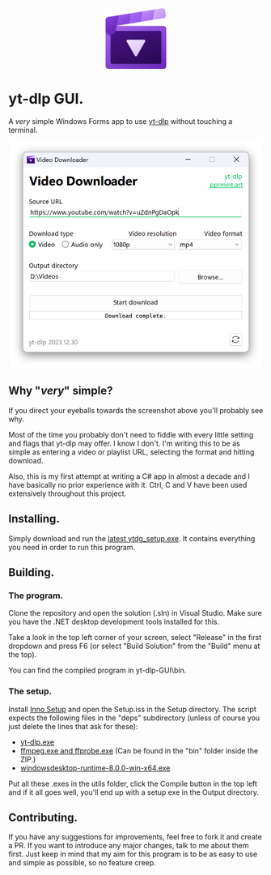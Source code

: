 <p align="center">
    <img height="120" alt="Project logo, which is a purple clapperboard with a play icon in the center." src="/assets/logo.png">
</p>

# yt-dlp GUI.

A _very_ simple Windows Forms app to use [yt-dlp](https://github.com/yt-dlp/yt-dlp) without touching a terminal.

<p align="center">
    <picture>
        <source media="(prefers-color-scheme: dark)" srcset="/assets/screenshot_dark.png">
        <img width="500" alt="Screenshot of the UI." src="/assets/screenshot_light.png">
    </picture>
</p>

## Why "_very_" simple?

If you direct your eyeballs towards the screenshot above you'll probably see why.

Most of the time you probably don't need to fiddle with every little setting and flags that yt-dlp may offer. I know I don't. I'm writing this to be as simple as entering a video or playlist URL, selecting the format and hitting download. 

Also, this is my first attempt at writing a C# app in almost a decade and I have basically no prior experience with it. Ctrl, C and V have been used extensively throughout this project.

## Installing.

Simply download and run the [latest ytdg_setup.exe](../../releases/latest/download/ytdg_setup.exe). It contains everything you need in order to run this program.

## Building.

### The program.

Clone the repository and open the solution (.sln) in Visual Studio. Make sure you have the .NET desktop development tools installed for this.

Take a look in the top left corner of your screen, select "Release" in the first dropdown and press F6 (or select "Build Solution" from the "Build" menu at the top).

You can find the compiled program in yt-dlp-GUI\bin.

### The setup.

Install [Inno Setup](https://jrsoftware.org/isinfo.php) and open the Setup.iss in the Setup directory. The script expects the following files in the "deps" subdirectory (unless of course you just delete the lines that ask for these):

- [yt-dlp.exe](https://github.com/yt-dlp/yt-dlp/releases/latest/download/yt-dlp.exe)
- [ffmpeg.exe and ffprobe.exe](https://github.com/yt-dlp/FFmpeg-Builds/releases/download/latest/ffmpeg-master-latest-win64-gpl.zip) (Can be found in the "bin" folder inside the ZIP.)
- [windowsdesktop-runtime-8.0.0-win-x64.exe](https://dotnet.microsoft.com/en-us/download/dotnet/thank-you/runtime-desktop-8.0.0-windows-x64-installer)

Put all these .exes in the utils folder, click the Compile button in the top left and if it all goes well, you'll end up with a setup exe in the Output directory.

## Contributing.

If you have any suggestions for improvements, feel free to fork it and create a PR. If you want to introduce any major changes, talk to me about them first. Just keep in mind that my aim for this program is to be as easy to use and simple as possible, so no feature creep.